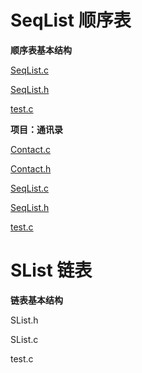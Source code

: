 # SeqList 顺序表


**顺序表基本结构**

[SeqList.c](https://github.com/fcchbjm/SeqListAndSList/blob/master/SeqList/SeqList.c)

[SeqList.h](https://github.com/fcchbjm/SeqListAndSList/blob/master/SeqList/SeqList.h)

[test.c](https://github.com/fcchbjm/SeqListAndSList/blob/master/SeqList/test.c)

**项目：通讯录**

[Contact.c](https://github.com/fcchbjm/SeqListAndSList/blob/master/SeqList/PhoneBook/Contact.c)

[Contact.h](https://github.com/fcchbjm/SeqListAndSList/blob/master/SeqList/PhoneBook/Contact.h)

[SeqList.c](https://github.com/fcchbjm/SeqListAndSList/blob/master/SeqList/PhoneBook/SeqList.c)

[SeqList.h](https://github.com/fcchbjm/SeqListAndSList/blob/master/SeqList/PhoneBook/SeqList.h)

[test.c](https://github.com/fcchbjm/SeqListAndSList/blob/master/SeqList/PhoneBook/test.c)


# SList 链表


**链表基本结构**

SList.h

SList.c

test.c

